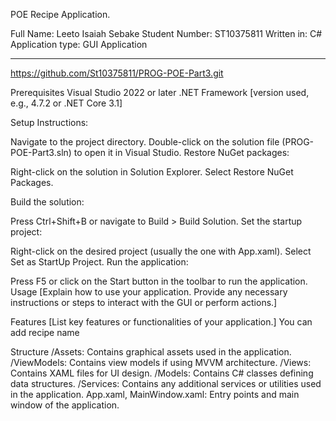 POE  Recipe Application.

Full Name: Leeto Isaiah Sebake
Student Number: ST10375811
Written in: C#
Application type: GUI Application

-----------------------------------------------------------
https://github.com/St10375811/PROG-POE-Part3.git

Prerequisites
Visual Studio 2022 or later
.NET Framework [version used, e.g., 4.7.2 or .NET Core 3.1]


Setup Instructions:


Navigate to the project directory.
Double-click on the solution file (PROG-POE-Part3.sln) to open it in Visual Studio.
Restore NuGet packages:

Right-click on the solution in Solution Explorer.
Select Restore NuGet Packages.

Build the solution:

Press Ctrl+Shift+B or navigate to Build > Build Solution.
Set the startup project:

Right-click on the desired project (usually the one with App.xaml).
Select Set as StartUp Project.
Run the application:

Press F5 or click on the Start button in the toolbar to run the application.
Usage
[Explain how to use your application. Provide any necessary instructions or steps to interact with the GUI or perform actions.]

Features
[List key features or functionalities of your application.]
You can add recipe name 

Structure
/Assets: Contains graphical assets used in the application.
/ViewModels: Contains view models if using MVVM architecture.
/Views: Contains XAML files for UI design.
/Models: Contains C# classes defining data structures.
/Services: Contains any additional services or utilities used in the application.
App.xaml, MainWindow.xaml: Entry points and main window of the application.
